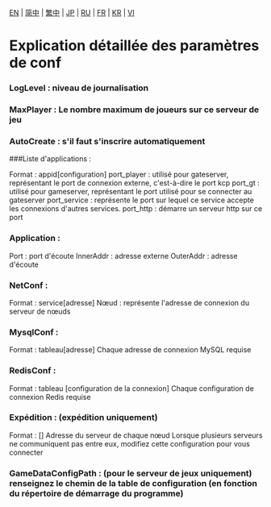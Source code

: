 [EN](./EN.md) | [简中](./zh-CN.md) | [繁中](./zh-TW.md) | [JP](./JP.md) | [RU](./RU.md) | [FR](./FR.md) | [KR](./KR.md) | [VI](./VI.md)

# Explication détaillée des paramètres de conf

### LogLevel : niveau de journalisation

### MaxPlayer : Le nombre maximum de joueurs sur ce serveur de jeu

### AutoCreate : s'il faut s'inscrire automatiquement

###Liste d'applications :

 Format : appid[configuration]
 port_player : utilisé pour gateserver, représentant le port de connexion externe, c'est-à-dire le port kcp
 port_gt : utilisé pour gameserver, représentant le port utilisé pour se connecter au gateserver
 port_service : représente le port sur lequel ce service accepte les connexions d'autres services.
 port_http : démarre un serveur http sur ce port

### Application :
 Port : port d'écoute
 InnerAddr : adresse externe
 OuterAddr : adresse d'écoute

### NetConf :
 Format : service[adresse]
 Nœud : représente l'adresse de connexion du serveur de nœuds

### MysqlConf :
 Format : tableau[adresse]
 Chaque adresse de connexion MySQL requise

### RedisConf :
 Format : tableau [configuration de la connexion]
 Chaque configuration de connexion Redis requise

### Expédition : (expédition uniquement)
 Format : [] Adresse du serveur de chaque nœud
 Lorsque plusieurs serveurs ne communiquent pas entre eux, modifiez cette configuration pour vous connecter

### GameDataConfigPath : (pour le serveur de jeux uniquement) renseignez le chemin de la table de configuration (en fonction du répertoire de démarrage du programme)